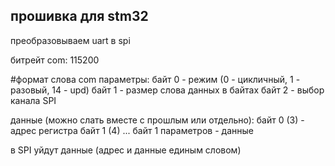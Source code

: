 ## прошивка для stm32

преобразовываем uart в spi

битрейт com:
115200

#формат слова com
параметры:
байт 0 - режим (0 - цикличный, 1 - разовый, 14 - upd)
байт 1 - размер слова данных в байтах
байт 2 - выбор канала SPI

данные (можно слать вместе с прошлым или отдельно):
байт 0 (3) - адрес регистра
байт 1 (4) ... байт 1 параметров - данные

в SPI уйдут данные (адрес и данные единым словом)
